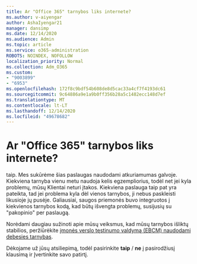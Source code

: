 ```yaml
---
title: Ar "Office 365" tarnybos liks internete?
ms.author: v-aiyengar
author: AshaIyengar21
manager: dansimp
ms.date: 12/14/2020
ms.audience: Admin
ms.topic: article
ms.service: o365-administration
ROBOTS: NOINDEX, NOFOLLOW
localization_priority: Normal
ms.collection: Adm_O365
ms.custom:
- "9003899"
- "6953"
ms.openlocfilehash: 172f8c9bdf54b608de8d5cac33a4cf7f4193dc61
ms.sourcegitcommit: 9c64886a9e1a9b0ff356b28a5c1482ecc148d7ef
ms.translationtype: MT
ms.contentlocale: lt-LT
ms.lasthandoff: 12/14/2020
ms.locfileid: "49678682"
---
```

# <a name="will-office-365-services-stay-online"></a>Ar "Office 365" tarnybos liks internete?

taip. Mes sukūrėme šias paslaugas naudodami atkuriamumas galvoje. Kiekviena tarnyba vienu metu naudoja kelis egzempliorius, todėl net jei kyla problemų, mūsų Klientai neturi įtakos. Kiekviena paslauga taip pat yra pateikta, tad jei problema kyla dėl vienos tarnybos, ji nebus paskleisti likusioje jų pusėje. Galiausiai, saugos priemonės buvo integruotos į kiekvienos tarnybos kodą, kad būtų išvengta problemų, susijusių su "pakopinio" per paslaugą.

Norėdami daugiau sužinoti apie mūsų veiksmus, kad mūsų tarnybos išliktų stabilios, peržiūrėkite [įmonės verslo tęstinumo valdymą (EBCM) naudodami debesies tarnybas](https://go.microsoft.com/fwlink/?linkid=2124377).

Dėkojame už jūsų atsiliepimą, todėl pasirinkite **taip** / **ne** į pasirodžiusį klausimą ir Įvertinkite savo patirtį.